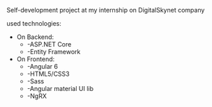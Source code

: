 Self-development project at my internship on DigitalSkynet company

 used technologies:
* On Backend:
	* -ASP.NET Core
	* -Entity Framework
* On Frontend:
	* -Angular 6
	* -HTML5/CSS3
	* -Sass
	* -Angular material UI lib
	* -NgRX
 

